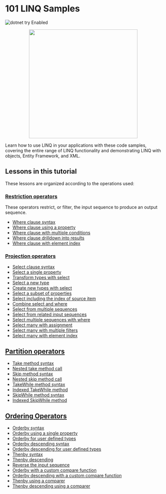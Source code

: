 # 101 LINQ Samples
![dotnet try Enabled](https://img.shields.io/badge/Try_.NET-Enabled-501078.svg)

<p align ="center">
<img src ="https://user-images.githubusercontent.com/2546640/56708992-deee8780-66ec-11e9-9991-eb85abb1d10a.png" width="350">
</p>

Learn how to use LINQ in your applications with these code samples, covering the entire range of LINQ functionality and demonstrating LINQ with objects, Entity Framework, and XML.

## Lessons in this tutorial

These lessons are organized according to the operations used:

### [Restriction operators](docs/restrictions.md)

These operators restrict, or filter, the input sequence to produce an output sequence.

- [Where clause syntax](docs/restrictions.md#where-clause-syntax)
- [Where clause using a property](docs/restrictions.md#restrict-elements-based-on-a-property)
- [Where clause with multiple conditions](docs/restrictions.md#restrict-elements-based-on-multiple-conditions)
- [Where clause drilldown into results](docs/restrictions.md#drilldown-into-output-elements)
- [Where clause with element index](docs/restrictions.md#using-the-indexed-where-method)

### [Projection operators](docs/projections.md)

- [Select clause syntax](docs/projections.md#select-clause-syntax)
- [Select a single property](docs/projections.md#select-a-single-property)
- [Transform types with select](docs/projections.md#transform-with-select)
- [Select a new type](docs/projections-2.md#select-anonymous-types-or-tuples)
- [Create new types with select](docs/projections-2.md#use-select-to-create-new-types)
- [Select a subset of properties](docs/projections-2.md#select-a-subset-of-properties)
- [Select including the index of source item](docs/projections-3.md#select-with-index-of-item)
- [Combine select and where](docs/projections-3.md#select-combined-with-where)
- [Select from multiple sequences](docs/projections-4.md#select-from-multiple-input-sequences)
- [Select from related input sequences](docs/projections-4.md#select-from-related-input-sequences)
- [Select multiple sequences with where](docs/projections-4.md#compound-select-with-where-clause)
- [Select many with assignment](docs/projections-5.md#compound-select-with-where-and-assignment)
- [Select many with multiple filters](docs/projections-5.md#compound-select-with-multiple-where-clauses)
- [Select many with element index](docs/projections-5.md#compound-select-with-index)

## [Partition operators](docs/partitions.md)

- [Take method syntax](docs/partitions.md#take-syntax)
- [Nested take method call](docs/partitions.md#nested-take-partitions)
- [Skip method syntax](docs/partitions.md#skip-syntax)
- [Nested skip method call](docs/partitions.md#nested-skip-partitions)
- [TakeWhile method syntax](docs/partitions-2.md#takewhile-syntax)
- [Indexed TakeWhile method](docs/partitions-2.md#indexed-takewhile)
- [SkipWhile method syntax](docs/partitions-2.md#skipwhile-syntax)
- [Indexed SkipWhile method](docs/partitions-2.md#indexed-skipwhile)

## [Ordering Operators](docs/ordering.md)

- [Orderby syntax](docs/orderings.md#orderby-syntax)
- [Orderby using a single property](docs/orderings.md#orderby-property)
- [Orderby for user defined types](docs/orderings.md#ordering-user-defined-types)
- [Orderby descending syntax](docs/orderings-2.md#orderby-descending-sytnax)
- [Orderby descending for user defined types](docs/orderings-2.md#descending-ordering-user-defined-types)
- [Thenby syntax](docs/orderings-3.md#orderby-multiple-properties)
- [Thenby descending](docs/orderings-3.md#multiple-ordering-descending)
- [Reverse the input sequence](docs/orderings-3.md#reverse-the-sequence)
- [Orderby with a custom compare function](docs/orderings-4.md#ordering-with-a-custom-comparer)
- [Orderby descending with a custom compare function](docs/orderings-4.md#descending-orders-with-a-custom-comparer)
- [Thenby using a comparer](docs/orderings-5.md#multiple-ordering-with-a-custom-comparer)
- [Thenby descending using a comparer](docs/orderings-5.md#multiple-descending-order-with-a-custom-comparer)
